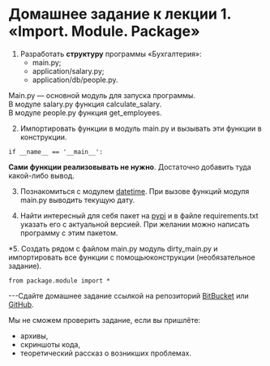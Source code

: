 # Домашнее задание к лекции 1. «Import. Module. Package»

1. Разработать **структуру** программы «Бухгалтерия»:
   - main.py;  
   - application/salary.py;
   - application/db/people.py.

Main.py — основной модуль для запуска программы.  
В модуле salary.py функция calculate_salary.  
В модуле people.py функция get_employees.

2. Импортировать функции в модуль main.py и вызывать эти функции в конструкции.

```if __name__ == '__main__':```

**Сами функции реализовывать не нужно**. Достаточно добавить туда какой-либо вывод.

3. Познакомиться с модулем [datetime](https://pythonworld.ru/moduli/modul-datetime.html). При вызове функций модуля main.py выводить текущую дату.

4. Найти интересный для себя пакет на [pypi](https://pypi.org/) и в файле requirements.txt указать его с актуальной версией. При желании можно написать программу с этим пакетом.

\*5. Создать рядом с файлом main.py модуль dirty_main.py и импортировать все функции с помощьюконструкции (необязательное задание).

```from package.module import *```

---Сдайте домашнее задание ссылкой на репозиторий [BitBucket](https://bitbucket.org/) или [GitHub](https://github.com/).

Мы не сможем проверить задание, если вы пришлёте:
* архивы,
* скриншоты кода,
* теоретический рассказ о возникших проблемах.    